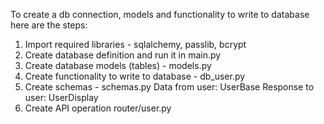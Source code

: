 To create a db connection, models and functionality to write to database here are the steps:

1. Import required libraries - sqlalchemy, passlib, bcrypt
2. Create database definition and run it in main.py
3. Create database models (tables) - models.py
4. Create functionality to write to database - db_user.py
5. Create schemas - schemas.py
    <bullet>Data from user: UserBase</bullet>
    <bullet>Response to user: UserDisplay</bullet>
6. Create API operation router/user.py

